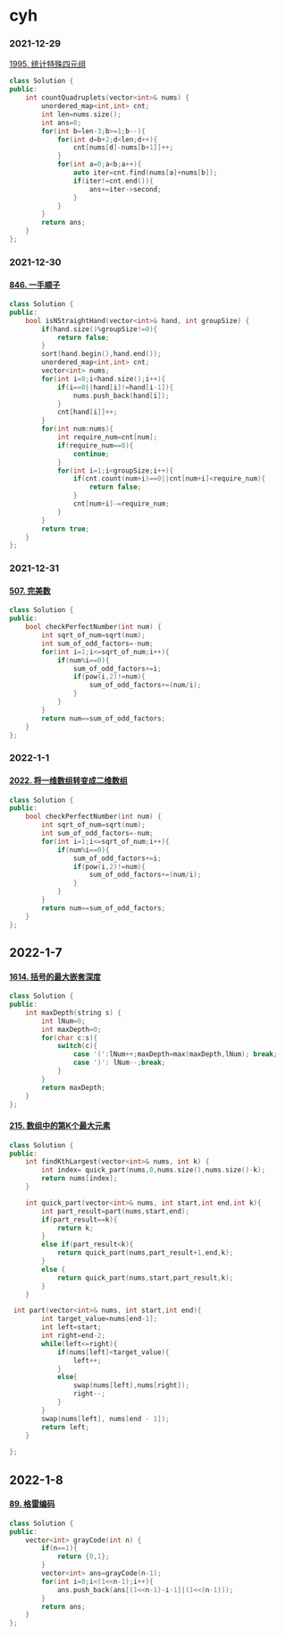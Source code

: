 # cyh

### 2021-12-29
[1995. 统计特殊四元组](https://leetcode-cn.com/problems/count-special-quadruplets/)
```c++
class Solution {
public:
    int countQuadruplets(vector<int>& nums) {
        unordered_map<int,int> cnt;
        int len=nums.size();
        int ans=0;
        for(int b=len-3;b>=1;b--){
            for(int d=b+2;d<len;d++){
                cnt[nums[d]-nums[b+1]]++;
            }
            for(int a=0;a<b;a++){
                auto iter=cnt.find(nums[a]+nums[b]);
                if(iter!=cnt.end()){
                    ans+=iter->second;
                }
            }
        }
        return ans;
    }
};
```

### 2021-12-30

#### [846. 一手顺子](https://leetcode-cn.com/problems/hand-of-straights/)

```c++
class Solution {
public:
    bool isNStraightHand(vector<int>& hand, int groupSize) {
        if(hand.size()%groupSize!=0){
            return false;
        }
        sort(hand.begin(),hand.end());
        unordered_map<int,int> cnt;
        vector<int> nums;
        for(int i=0;i<hand.size();i++){
            if(i==0||hand[i]!=hand[i-1]){
                nums.push_back(hand[i]);
            }
            cnt[hand[i]]++;
        }
        for(int num:nums){
            int require_num=cnt[num];
            if(require_num==0){
                continue;
            }
            for(int i=1;i<groupSize;i++){
                if(cnt.count(num+i)==0||cnt[num+i]<require_num){
                    return false;
                }
                cnt[num+i]-=require_num;
            }
        }
        return true;
    }
};
```
### 2021-12-31
#### [507. 完美数](https://leetcode-cn.com/problems/perfect-number/)

```c++
class Solution {
public:
    bool checkPerfectNumber(int num) {
        int sqrt_of_num=sqrt(num);
        int sum_of_odd_factors=-num;
        for(int i=1;i<=sqrt_of_num;i++){
            if(num%i==0){
                sum_of_odd_factors+=i;
                if(pow(i,2)!=num){
                    sum_of_odd_factors+=(num/i);
                }
            }
        }
        return num==sum_of_odd_factors;
    }
};
```
### 2022-1-1
#### [2022. 将一维数组转变成二维数组](https://leetcode-cn.com/problems/convert-1d-array-into-2d-array/)

```c++
class Solution {
public:
    bool checkPerfectNumber(int num) {
        int sqrt_of_num=sqrt(num);
        int sum_of_odd_factors=-num;
        for(int i=1;i<=sqrt_of_num;i++){
            if(num%i==0){
                sum_of_odd_factors+=i;
                if(pow(i,2)!=num){
                    sum_of_odd_factors+=(num/i);
                }
            }
        }
        return num==sum_of_odd_factors;
    }
};
```

## 2022-1-7

#### [1614. 括号的最大嵌套深度](https://leetcode-cn.com/problems/maximum-nesting-depth-of-the-parentheses/)

```c++
class Solution {
public:
    int maxDepth(string s) {
        int lNum=0;
        int maxDepth=0;
        for(char c:s){
            switch(c){
                case '(':lNum++;maxDepth=max(maxDepth,lNum); break;
                case ')': lNum--;break;
            }
        }
        return maxDepth;
    }
};
```

#### [215. 数组中的第K个最大元素](https://leetcode-cn.com/problems/kth-largest-element-in-an-array/)
```c++
class Solution {
public:
    int findKthLargest(vector<int>& nums, int k) {
        int index= quick_part(nums,0,nums.size(),nums.size()-k);
        return nums[index];
    }

    int quick_part(vector<int>& nums, int start,int end,int k){
        int part_result=part(nums,start,end);
        if(part_result==k){
            return k;
        }
        else if(part_result<k){
            return quick_part(nums,part_result+1,end,k);
        }
        else {
            return quick_part(nums,start,part_result,k);
        }
    }

 int part(vector<int>& nums, int start,int end){
        int target_value=nums[end-1];
        int left=start;
        int right=end-2;
        while(left<=right){
            if(nums[left]<target_value){
                left++;
            }
            else{
                swap(nums[left],nums[right]);
                right--;
            }
        }
        swap(nums[left], nums[end - 1]);
        return left;
    }
    
};
```



## 2022-1-8
#### [89. 格雷编码](https://leetcode-cn.com/problems/gray-code/) 
```c++
class Solution {
public:
    vector<int> grayCode(int n) {
        if(n==1){
            return {0,1};
        }
        vector<int> ans=grayCode(n-1);
        for(int i=0;i<(1<<n-1);i++){
            ans.push_back(ans[(1<<n-1)-i-1]|(1<<(n-1)));
        }
        return ans;
    }
};
```
